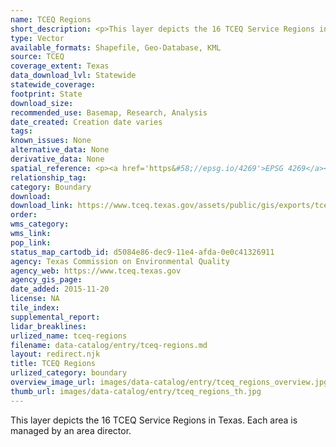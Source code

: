 ```yaml
---
name: TCEQ Regions
short_description: <p>This layer depicts the 16 TCEQ Service Regions in Texas. Each area is managed by an area director.</p>
type: Vector
available_formats: Shapefile, Geo-Database, KML
source: TCEQ
coverage_extent: Texas
data_download_lvl: Statewide
statewide_coverage: 
footprint: State
download_size: 
recommended_use: Basemap, Research, Analysis
date_created: Creation date varies
tags: 
known_issues: None
alternative_data: None
derivative_data: None
spatial_reference: <p><a href='https&#58;//epsg.io/4269'>EPSG 4269</a></p>
relationship_tag: 
category: Boundary
download: 
download_link: https://www.tceq.texas.gov/assets/public/gis/exports/tceq_regions_shp.zip
order: 
wms_category: 
wms_link: 
pop_link: 
status_map_cartodb_id: d5084e86-dec9-11e4-afda-0e0c41326911
agency: Texas Commission on Environmental Quality
agency_web: https://www.tceq.texas.gov
agency_gis_page: 
date_added: 2015-11-20
license: NA
tile_index: 
supplemental_report: 
lidar_breaklines: 
urlized_name: tceq-regions
filename: data-catalog/entry/tceq-regions.md
layout: redirect.njk
title: TCEQ Regions
urlized_category: boundary
overview_image_url: images/data-catalog/entry/tceq_regions_overview.jpg
thumb_url: images/data-catalog/entry/tceq_regions_th.jpg
---
```


This layer depicts the 16 TCEQ Service Regions in Texas. Each area is managed by an area director.




